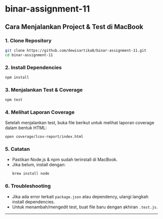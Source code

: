 # binar-assignment-11

## Cara Menjalankan Project & Test di MacBook

### 1. Clone Repository
```bash
git clone https://github.com/dewisartika8/binar-assignment-11.git
cd binar-assignment-11
```

### 2. Install Dependencies
```bash
npm install
```

### 3. Menjalankan Test & Coverage
```bash
npm test
```

### 4. Melihat Laporan Coverage
Setelah menjalankan test, buka file berikut untuk melihat laporan coverage dalam bentuk HTML:
```bash
open coverage/lcov-report/index.html
```

### 5. Catatan
- Pastikan Node.js & npm sudah terinstall di MacBook.
- Jika belum, install dengan:
  ```bash
  brew install node
  ```

### 6. Troubleshooting
- Jika ada error terkait `package.json` atau dependency, ulangi langkah install dependencies.
- Untuk menambah/mengedit test, buat file baru dengan akhiran `.test.js`.

---
